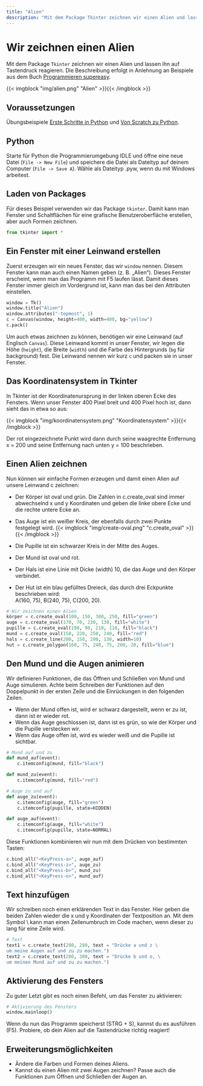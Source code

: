 ```yaml
---
title: "Alien"
description: "Mit dem Package Tkinter zeichnen wir einen Alien und lassen ihn auf Tastendruck reagieren."
---
```


# Wir zeichnen einen Alien

Mit dem Package `Tkinter` zeichnen wir einen Alien und lassen ihn auf Tastendruck reagieren. Die Beschreibung erfolgt in Anlehnung an Beispiele aus dem Buch [Programmieren supereasy](https://www.amazon.de/Programmieren-supereasy-Einfacher-Einstieg-SCRATCH/dp/3831027005/ref=sr_1_1?ie=UTF8&qid=1452990098&sr=8-1&keywords=programmieren+f%C3%BCr+kinder).

{{< imgblock "img/alien.png" "Alien" >}}{{< /imgblock >}}

## Voraussetzungen
Übungsbeispiele [Erste Schritte in Python](../erste-schritte) und [Von Scratch zu Python](../von-scratch-zu-python).

## Python

Starte für Python die Programmierumgebung IDLE und öffne eine neue Datei (`File -> New File`) und speichere die Datei als Dateityp auf deinem Computer (`File -> Save A`). Wähle als Dateityp .pyw, wenn du mit Windows arbeitest.

## Laden von Packages

Für dieses Beispiel verwenden wir das Package `tkinter`. Damit kann man Fenster und Schaltflächen für eine grafische Benutzeroberfläche erstellen, aber auch Formen zeichnen.

```python
from tkinter import *
```
 
## Ein Fenster mit einer Leinwand erstellen

Zuerst erzeugen wir ein neues Fenster, das wir `window` nennen. Diesem Fenster kann man auch einen Namen geben (z. B. „Alien“). Dieses Fenster erscheint, wenn man das Programm mit F5 laufen lässt. Damit dieses Fenster immer gleich im Vordergrund ist, kann man das bei den Attributen einstellen.

```python
window = Tk()
window.title("Alien")
window.attributes("-topmost", 1)
c = Canvas(window, height=400, width=400, bg="yellow")
c.pack()
```

Um auch etwas zeichnen zu können, benötigen wir eine Leinwand (auf Englisch `Canvas`). Diese Leinwand kommt in unser Fenster, wir legen die Höhe (`height`), die Breite (`width`) und die Farbe des Hintergrunds (`bg` für background) fest. Die Leinwand nennen wir kurz `c` und packen sie in unser Fenster.

## Das Koordinatensystem in Tkinter

In Tkinter ist der Koordinatenursprung in der linken oberen Ecke des Fensters. Wenn unser Fenster 400 Pixel breit und 400 Pixel hoch ist, dann sieht das in etwa so aus:

{{< imgblock "img/koordinatensystem.png" "Koordinatensystem" >}}{{< /imgblock >}}

Der rot eingezeichnete Punkt wird dann durch seine waagrechte Entfernung x = 200 und seine Entfernung nach unten y = 100 beschrieben.

## Einen Alien zeichnen

Nun können wir einfache Formen erzeugen und damit einen Alien auf unsere Leinwand c zeichnen:

- Der Körper ist oval und grün. Die Zahlen in c.create_oval sind immer abwechselnd x und y Koordinaten und geben die linke obere Ecke und die rechte untere Ecke an.
 
- Das Auge ist ein weißer Kreis, der ebenfalls durch zwei Punkte festgelegt wird.
{{< imgblock "img/create-oval.png" "c.create_oval" >}}{{< /imgblock >}}
- Die Pupille ist ein schwarzer Kreis in der Mitte des Auges.
- Der Mund ist oval und rot.
- Der Hals ist eine Linie mit Dicke (width) 10, die das Auge und den Körper verbindet.
- Der Hut ist ein blau gefülltes Dreieck, das durch drei Eckpunkte beschrieben wird:  
A(160, 75), B(240, 75), C(200, 20).

```python
# Wir zeichnen einen Alien
körper = c.create_oval(100, 150, 300, 250, fill="green")
auge = c.create_oval(170, 70, 230, 130, fill="white")
pupille = c.create_oval(190, 90, 210, 110, fill="black")
mund = c.create_oval(150, 220, 250, 240, fill="red")
hals = c.create_line(200, 150, 200, 130, width=10)
hut = c.create_polygon(160, 75, 240, 75, 200, 20, fill="blue")
```
 
## Den Mund und die Augen animieren

Wir definieren Funktionen, die das Öffnen und Schließen von Mund und Auge simulieren. Achte beim Schreiben der Funktionen auf den Doppelpunkt in der ersten Zeile und die Einrückungen in den folgenden Zeilen.

- Wenn der Mund offen ist, wird er schwarz dargestellt, wenn er zu ist, dann ist er wieder rot.
- Wenn das Auge geschlossen ist, dann ist es grün, so wie der Körper und die Pupille verstecken wir.
- Wenn das Auge offen ist, wird es wieder weiß und die Pupille ist sichtbar.

```python
# Mund auf und zu
def mund_auf(event):
    c.itemconfig(mund, fill="black")

def mund_zu(event):
    c.itemconfig(mund, fill="red")

# Auge zu und auf
def auge_zu(event):
    c.itemconfig(auge, fill="green")
    c.itemconfig(pupille, state=HIDDEN)

def auge_auf(event):
    c.itemconfig(auge, fill="white")
    c.itemconfig(pupille, state=NORMAL)
```
 
Diese Funktionen kombinieren wir nun mit dem Drücken von bestimmten Tasten:

```python
c.bind_all("<KeyPress-a>", auge_auf)
c.bind_all("<KeyPress-z>", auge_zu)
c.bind_all("<KeyPress-b>", mund_zu)
c.bind_all("<KeyPress-o>", mund_auf)
```
 
## Text hinzufügen

Wir schreiben noch einen erklärenden Text in das Fenster. Hier geben die beiden Zahlen wieder die x und y Koordinaten der Textposition an. Mit dem Symbol \ kann man einen Zeilenumbruch im Code machen, wenn dieser zu lang für eine Zeile wird.

```python
# Text
text1 = c.create_text(200, 280, text = "Drücke a und z \
um meine Augen auf und zu zu machen.")
text2 = c.create_text(200, 300, text = "Drücke b und o, \
um meinen Mund auf und zu zu machen.")
```
 
## Aktivierung des Fensters

Zu guter Letzt gibt es noch einen Befehl, um das Fenster zu aktivieren:

```python
# Aktivierung des Fensters
window.mainloop()
```
 
Wenn du nun das Programm speicherst (STRG + S), kannst du es ausführen (F5). Probiere, ob dein Alien auf die Tastendrücke richtig reagiert!

## Erweiterungsmöglichkeiten

- Ändere die Farben und Formen deines Aliens.
- Kannst du einen Alien mit zwei Augen zeichnen? Passe auch die Funktionen zum Öffnen und Schließen der Augen an.
